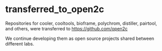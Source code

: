# transferred_to_open2c
Repositories for cooler, cooltools, bioframe, polychrom, distiller, pairtool, and others, were transferred to https://github.com/open2c

We continue developing them as open source projects shared between different labs. 
